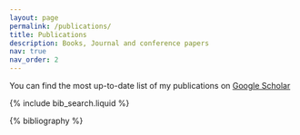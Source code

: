 ```yaml
---
layout: page
permalink: /publications/
title: Publications
description: Books, Journal and conference papers
nav: true
nav_order: 2
---
```


You can find the most up-to-date list of my publications on [Google Scholar](https://scholar.google.com/citations?user=D-jg5rUAAAAJ&hl=en)

<!-- _pages/publications.md -->

<!-- Bibsearch Feature -->

{% include bib_search.liquid %}

<div class="publications">

{% bibliography %}

</div>
